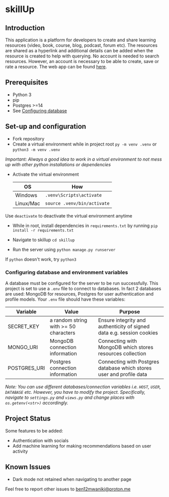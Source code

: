 
# skillUp
## Introduction
This application is a platform for developers to create and share learning resources (video, book, course, blog, podcast, forum etc). The resources are shared as a hyperlink and additional details can be added when the resource is created to help with querying. No account is needed to search resources. However, an account is necessary to be able to create, save or rate a resource. 
The web app can be found [here](https://skillup-1-a33a20b30d96.herokuapp.com/).

## Prerequisites
* Python 3
* pip
* Postgres >=14
* See [Configuring database](#configuring-database-and-environment-variables)

## Set-up and configuration
* Fork repository
* Create a virtual environment while in project root `py -m venv .venv` or `python3 -m venv .venv`

_Important: Always a good idea to work in a virtual environment to not mess up with other python installations or dependencies_

* Activate the virtual environment

  <div align="center">

  | OS | How |
  | ---- | ----------- |
  | Windows | `.venv\Scripts\activate` |
  | Linux/Mac    | `source .venv/bin/activate` |

  </div>

Use `deactivate` to deactivate the virtual environment anytime

* While in root, install dependencies in `requirements.txt` by running `pip install -r requirements.txt`

* Navigate to skillup `cd skillup`
* Run the server using `python manage.py runserver`

If `python` doesn't work, try `python3`

### Configuring database and environment variables
A database must be configured for the server to be run successfully. This project is set to use a `.env` file to connect to databases. In fact 2 databases are used: MongoDB for resources, Postgres for user authentication and profile models. Your `.env` file should have these variables:

<div align="center">

  | Variable | Value| Purpose |
  | ---- | ----------- | ----- |
  | SECRET_KEY | a random string with >= 50 characters | Ensure integrity and authenticity of signed data e.g. session cookies |
  | MONGO_URI   | MongoDB connection information | Connecting with MongoDB which stores resources collection |
  | POSTGRES_URI   | Postgres connection information | Connecting with Postgres database which stores user and profile data |

</div>

_Note: You can use different databases/connection variables i.e. `HOST`, `USER`, `DATABASE` etc. However, you have to modify the project. Specifically, navigate to `settings.py` and `views.py` and change places with `os.getenv(<str>)` accordingly._

## Project Status
Some features to be added:
* Authentication with socials
* Add machine learning for making recommendations based on user activity

## Known Issues
* Dark mode not retained when navigating to another page

Feel free to report other issues to ben12mwaniki@proton.me


